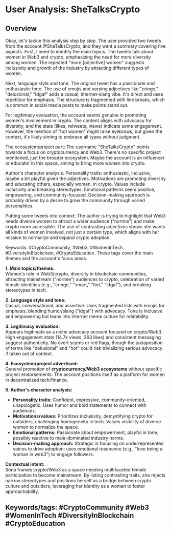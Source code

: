 # User Analysis: SheTalksCrypto

## Overview

<think>
Okay, let's tackle this analysis step by step. The user provided two tweets from the account @SheTalksCrypto, and they want a summary covering five aspects. First, I need to identify the main topics. The tweets talk about women in Web3 and crypto, emphasizing the need for more diversity among women. The repeated "more [adjective] women" suggests inclusivity and growth of the industry by attracting different types of women.

Next, language style and tone. The original tweet has a passionate and enthusiastic tone. The use of emojis and varying adjectives like "cringe," "delusional," "idgaf" adds a casual, internet-slang vibe. It's direct and uses repetition for emphasis. The structure is fragmented with line breaks, which is common in social media posts to make points stand out.

For legitimacy evaluation, the account seems genuine in promoting women's involvement in crypto. The content aligns with advocacy for diversity, and the stats (likes, retweets, views) indicate some engagement. However, the mention of "hot women" might raise eyebrows, but given the context, it's likely aiming to embrace all types without judgment.

The ecosystem/project part: The username "SheTalksCrypto" points towards a focus on cryptocurrency and Web3. There's no specific project mentioned, just the broader ecosystem. Maybe the account is an influencer or educator in this space, aiming to bring more women into crypto.

Author's character analysis. Personality traits: enthusiastic, inclusive, maybe a bit playful given the adjectives. Motivations are promoting diversity and educating others, especially women, in crypto. Values include inclusivity and breaking stereotypes. Emotional patterns seem positive, empowering, and community-focused. Decision-making approach is probably driven by a desire to grow the community through varied personalities.

Putting some tweets into context: The author is trying to highlight that Web3 needs diverse women to attract a wider audience ("normie") and make crypto more accessible. The use of contrasting adjectives shows she wants all kinds of women involved, not just a certain type, which aligns with her mission to normalize and expand crypto adoption.

Keywords: #CryptoCommunity, #Web3, #WomenInTech, #DiversityInBlockchain, #CryptoEducation. These tags cover the main themes and the account's focus areas.
</think>

**1. Main topics/themes:**  
Women's role in Web3/crypto, diversity in blockchain communities, attracting mainstream ("normie") audiences to crypto, celebration of varied female identities (e.g., "cringe," "smart," "hot," "idgaf"), and breaking stereotypes in tech.  

**2. Language style and tone:**  
Casual, conversational, and assertive. Uses fragmented lists with emojis for emphasis, blending humor/slang ("idgaf") with advocacy. Tone is inclusive and empowering but leans into internet meme culture for relatability.  

**3. Legitimacy evaluation:**  
Appears legitimate as a niche advocacy account focused on crypto/Web3. High engagement stats (14.7k views, 363 likes) and consistent messaging suggest authenticity. No overt scams or red flags, though the juxtaposition of terms like "delusional" and "hot" could risk trivializing serious advocacy if taken out of context.  

**4. Ecosystem/project advertised:**  
General promotion of **cryptocurrency/Web3 ecosystems** without specific project endorsements. The account positions itself as a platform for women in decentralized tech/finance.  

**5. Author's character analysis:**  
- **Personality traits:** Confident, expressive, community-oriented, unapologetic. Uses humor and bold statements to connect with audiences.  
- **Motivations/values:** Prioritizes inclusivity, demystifying crypto for outsiders, challenging homogeneity in tech. Values visibility of diverse women to normalize the space.  
- **Emotional patterns:** Passionate about empowerment, playful in tone, possibly reactive to male-dominated industry norms.  
- **Decision-making approach:** Strategic in focusing on underrepresented voices to drive adoption; uses emotional resonance (e.g., "love being a woman in web3") to engage followers.  

**Contextual intent:**  
Sona frames crypto/Web3 as a space needing multifaceted female participation to become mainstream. By listing contrasting traits, she rejects narrow stereotypes and positions herself as a bridge between crypto culture and outsiders, leveraging her identity as a woman to foster approachability.  

**Keywords/tags:** #CryptoCommunity #Web3 #WomenInTech #DiversityInBlockchain #CryptoEducation
---

